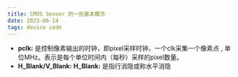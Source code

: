 ```yaml
---
title: CMOS Sensor 的一些基本概念
date: 2023-06-14  
tags: device code 
---
```

- **pclk:** 是控制像素输出的时钟，即pixel采样时钟，一个clk采集一个像素点 , 单位MHz。表示是每个单位时间内（每秒）采样的pixel数量。
- **H_Blank/V_Blank:** 
	**H_Blank:** 是指行消隐或称水平消隐